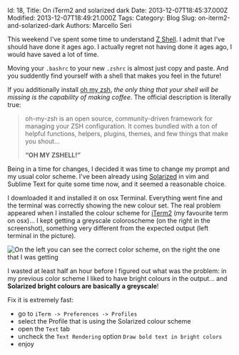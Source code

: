 Id: 18,
Title: On iTerm2 and  solarized dark
Date: 2013-12-07T18:45:37.000Z
Modified: 2013-12-07T18:49:21.000Z
Tags:
Category: Blog
Slug: on-iterm2-and-solarized-dark
Authors: Marcello Seri

This weekend I've spent some time to understand [Z Shell](http://en.wikipedia.org/wiki/Z_shell). I admit that I've should have done it ages ago. I actually regret not having done it ages ago, I would have saved a lot of time.

Moving your `.bashrc` to your new `.zshrc` is almost just copy and paste. And you suddently find yourself with a shell that makes you feel in the future!

If you additionally install [oh my zsh](https://github.com/robbyrussell/oh-my-zsh), _the only thing that your shell will be missing is the capability of making coffee_. The official description is literally true:

>  oh-my-zsh is an open source, community-driven framework for managing your ZSH configuration. It comes bundled with a ton of helpful functions, helpers, plugins, themes, and few things that make you shout…
>
> **“OH MY ZSHELL!”**

Being in a time for changes, I decided it was time to change my prompt and my usual color scheme. I've been already using [Solarized](http://ethanschoonover.com/solarized) in vim and Sublime Text for quite some time now, and it seemed a reasonable choice.

I downloaded it and installed it on osx Terminal. Everything went fine and the terminal was correctly showing the new colour set. The real problem appeared when I installed the colour scheme for [iTerm2](http://www.iterm2.com/) (my favourite term on osx)... I kept getting a greyscale coloroscheme (on the right in the screenshot), something very different from the expected output (left terminal in the picture). 

![On the left you can see the correct color scheme, on the right the one that I was getting](/images/18-term.png)

I wasted at least half an hour before I figured out what was the problem: in my previous color scheme I liked to have bright colours in the output... and **Solarized bright colours are basically a greyscale**!

Fix it is extremely fast:

* go to `iTerm -> Preferences -> Profiles`
* select the Profile that is using the Solarized colour scheme
* open the `Text` tab
* uncheck the `Text Rendering` option `Draw bold text in bright colors`
* enjoy

